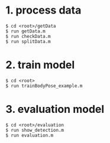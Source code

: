 # 1. process data
```
$ cd <root>/getData
$ run getData.m
$ run checkData.m
$ run splitData.m
```
# 2. train model
```
$ cd <root>
$ run trainBodyPose_example.m
```

# 3. evaluation model
```
$ cd <root>/evaluation
$ run show_detection.m
$ run evaluation.m
```
